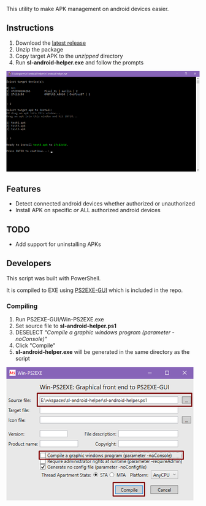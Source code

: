 This utility to make APK management on android devices easier.

## Instructions

1. Download the [latest release](https://github.com/secretlocation/sl-android-helper/releases) 
1. Unzip the package
1. Copy target APK to the _unzipped_ directory
1. Run **sl-android-helper.exe** and follow the prompts

![Screenshot](/images/screenshot.png)

## Features
* Detect connected android devices whether authorized or unauthorized
* Install APK on specific _or_ ALL authorized android devices

## TODO
* Add support for uninstalling APKs

## Developers

This script was built with PowerShell.

It is compiled to EXE using [PS2EXE-GUI](https://gallery.technet.microsoft.com/scriptcenter/PS2EXE-GUI-Convert-e7cb69d5) which is included in the repo.

### Compiling

1. Run PS2EXE-GUI/Win-PS2EXE.exe
1. Set source file to **sl-android-helper.ps1**
1. DESELECT _"Compile a graphic windows program (parameter -noConsole)"_
1. Click "Compile"
1. **sl-android-helper.exe** will be generated in the same directory as the script

![Win-PS2EXE](/images/Win-PS2EXE.png)
